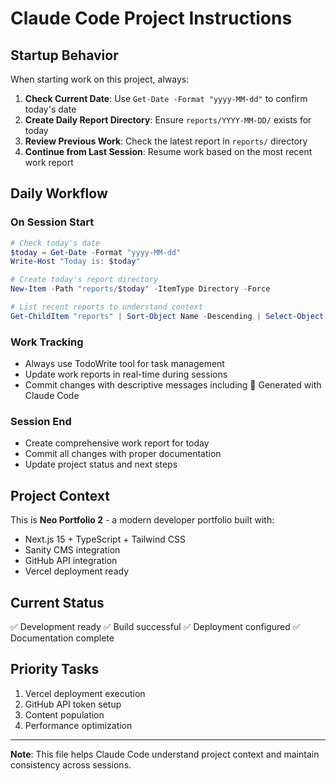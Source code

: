 # Claude Code Project Instructions

## Startup Behavior

When starting work on this project, always:

1. **Check Current Date**: Use `Get-Date -Format "yyyy-MM-dd"` to confirm today's date
2. **Create Daily Report Directory**: Ensure `reports/YYYY-MM-DD/` exists for today
3. **Review Previous Work**: Check the latest report in `reports/` directory
4. **Continue from Last Session**: Resume work based on the most recent work report

## Daily Workflow

### On Session Start
```powershell
# Check today's date
$today = Get-Date -Format "yyyy-MM-dd"
Write-Host "Today is: $today"

# Create today's report directory
New-Item -Path "reports/$today" -ItemType Directory -Force

# List recent reports to understand context
Get-ChildItem "reports" | Sort-Object Name -Descending | Select-Object -First 3
```

### Work Tracking
- Always use TodoWrite tool for task management
- Update work reports in real-time during sessions
- Commit changes with descriptive messages including 🤖 Generated with Claude Code

### Session End
- Create comprehensive work report for today
- Commit all changes with proper documentation
- Update project status and next steps

## Project Context

This is **Neo Portfolio 2** - a modern developer portfolio built with:
- Next.js 15 + TypeScript + Tailwind CSS
- Sanity CMS integration
- GitHub API integration  
- Vercel deployment ready

## Current Status
✅ Development ready
✅ Build successful
✅ Deployment configured
✅ Documentation complete

## Priority Tasks
1. Vercel deployment execution
2. GitHub API token setup
3. Content population
4. Performance optimization

---

**Note**: This file helps Claude Code understand project context and maintain consistency across sessions.